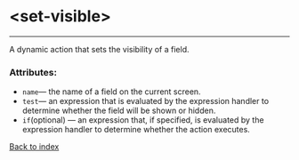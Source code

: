 # \<set-visible>

---

A dynamic action that sets the visibility of a field.

### Attributes:
* `name`&mdash; the name of a field on the current screen.
* `test`&mdash; an expression that is evaluated by the expression handler to determine whether the field will be shown or hidden.
* `if`(optional) &mdash; an expression that, if specified, is evaluated by the expression handler to determine whether the action executes.

[Back to index](./README.md)